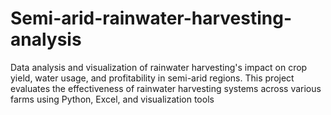 # Semi-arid-rainwater-harvesting-analysis
Data analysis and visualization of rainwater harvesting's impact on crop yield, water usage, and profitability in semi-arid regions. This project evaluates the effectiveness of rainwater harvesting systems across various farms using Python, Excel, and visualization tools
